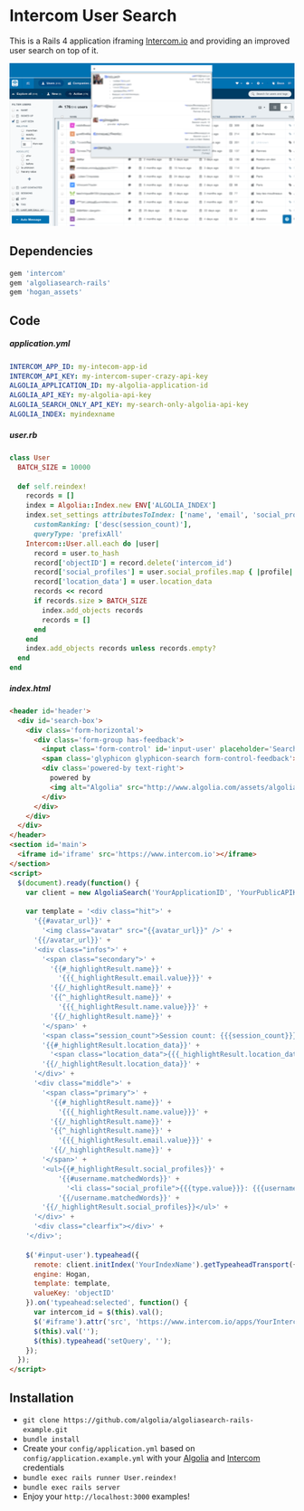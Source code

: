 Intercom User Search
=====================

This is a Rails 4 application iframing [Intercom.io](http://www.intercom.io) and providing an improved user search on top of it.

![Capture](capture.png)

Dependencies
------------

```ruby
gem 'intercom'
gem 'algoliasearch-rails'
gem 'hogan_assets'
```

Code
-----

##### application.yml
```yaml
INTERCOM_APP_ID: my-intecom-app-id
INTERCOM_API_KEY: my-intercom-super-crazy-api-key
ALGOLIA_APPLICATION_ID: my-algolia-application-id
ALGOLIA_API_KEY: my-algolia-api-key
ALGOLIA_SEARCH_ONLY_API_KEY: my-search-only-algolia-api-key
ALGOLIA_INDEX: myindexname
```

##### user.rb
```ruby
class User
  BATCH_SIZE = 10000

  def self.reindex!
    records = []
    index = Algolia::Index.new ENV['ALGOLIA_INDEX']
    index.set_settings attributesToIndex: ['name', 'email', 'social_profiles.username', 'location_data.city_name'],
      customRanking: ['desc(session_count)'],
      queryType: 'prefixAll'
    Intercom::User.all.each do |user|
      record = user.to_hash
      record['objectID'] = record.delete('intercom_id')
      record['social_profiles'] = user.social_profiles.map { |profile| JSON.parse(profile.to_json) }
      record['location_data'] = user.location_data
      records << record
      if records.size > BATCH_SIZE
        index.add_objects records
        records = []
      end
    end
    index.add_objects records unless records.empty?
  end
end
```

##### index.html
```html
<header id='header'>
  <div id='search-box'>
    <div class='form-horizontal'>
      <div class='form-group has-feedback'>
        <input class='form-control' id='input-user' placeholder='Search for users' type='text'>
        <span class='glyphicon glyphicon-search form-control-feedback'></span>
        <div class='powered-by text-right'>
          powered by
          <img alt="Algolia" src="http://www.algolia.com/assets/algolia_white.png" />
        </div>
      </div>
    </div>
  </div>
</header>
<section id='main'>
  <iframe id='iframe' src='https://www.intercom.io'></iframe>
</section>
<script>
  $(document).ready(function() {
    var client = new AlgoliaSearch('YourApplicationID', 'YourPublicAPIKey');
  
    var template = '<div class="hit">' +
      '{{#avatar_url}}' +
        '<img class="avatar" src="{{avatar_url}}" />' +
      '{{/avatar_url}}' +
      '<div class="infos">' +
        '<span class="secondary">' +
          '{{#_highlightResult.name}}' +
            '{{{_highlightResult.email.value}}}' +
          '{{/_highlightResult.name}}' +
          '{{^_highlightResult.name}}' +
            '{{{_highlightResult.name.value}}}' +
          '{{/_highlightResult.name}}' +
        '</span>' +
        '<span class="session_count">Session count: {{{session_count}}}</span>' +
        '{{#_highlightResult.location_data}}' +
          '<span class="location_data">{{{_highlightResult.location_data.city_name.value}}} ({{{_highlightResult.location_data.country_name.value}}})</span>' +
        '{{/_highlightResult.location_data}}' +
      '</div>' +
      '<div class="middle">' +
        '<span class="primary">' +
          '{{#_highlightResult.name}}' +
            '{{{_highlightResult.name.value}}}' +
          '{{/_highlightResult.name}}' +
          '{{^_highlightResult.name}}' +
            '{{{_highlightResult.email.value}}}' +
          '{{/_highlightResult.name}}' +
        '</span>' +
        '<ul>{{#_highlightResult.social_profiles}}' +
            '{{#username.matchedWords}}' + 
              '<li class="social_profile">{{{type.value}}}: {{{username.value}}}</li>' +
            '{{/username.matchedWords}}' +
        '{{/_highlightResult.social_profiles}}</ul>' +
      '</div>' +
      '<div class="clearfix"></div>' +
    '</div>';
  
    $('#input-user').typeahead({
      remote: client.initIndex('YourIndexName').getTypeaheadTransport({ hitsPerPage: 5 }),
      engine: Hogan,
      template: template,
      valueKey: 'objectID'
    }).on('typeahead:selected', function() {
      var intercom_id = $(this).val();
      $('#iframe').attr('src', 'https://www.intercom.io/apps/YourIntercomAppID/users/' + intercom_id);
      $(this).val('');
      $(this).typeahead('setQuery', '');
    });
  });
</script>
```

Installation
--------------

* ```git clone https://github.com/algolia/algoliasearch-rails-example.git```
*  ```bundle install```
*  Create your ```config/application.yml``` based on ```config/application.example.yml``` with your [Algolia](http://www.algolia.com) and [Intercom](http://www.intercom.io) credentials
*  ```bundle exec rails runner User.reindex!```
*  ```bundle exec rails server```
*  Enjoy your ```http://localhost:3000``` examples!

